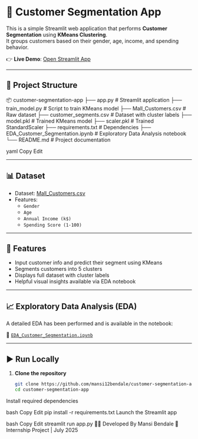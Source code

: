 # 🧠 Customer Segmentation App

This is a simple Streamlit web application that performs **Customer Segmentation** using **KMeans Clustering**.  
It groups customers based on their gender, age, income, and spending behavior.

👉 **Live Demo**: [Open Streamlit App](https://customer-segmentation-app-297fkmgxxxh3wu4keggphm.streamlit.app/)

---

## 📁 Project Structure

📦 customer-segmentation-app
├── app.py # Streamlit application
├── train_model.py # Script to train KMeans model
├── Mall_Customers.csv # Raw dataset
├── customer_segments.csv # Dataset with cluster labels
├── model.pkl # Trained KMeans model
├── scaler.pkl # Trained StandardScaler
├── requirements.txt # Dependencies
├── EDA_Customer_Segmentation.ipynb # Exploratory Data Analysis notebook
└── README.md # Project documentation

yaml
Copy
Edit

---

## 📊 Dataset

- Dataset: [Mall_Customers.csv](https://www.kaggle.com/datasets/vjchoudhary7/customer-segmentation-tutorial-in-python)
- Features:
  - `Gender`
  - `Age`
  - `Annual Income (k$)`
  - `Spending Score (1-100)`

---

## 🚀 Features

- Input customer info and predict their segment using KMeans
- Segments customers into 5 clusters
- Displays full dataset with cluster labels
- Helpful visual insights available via EDA notebook

---

## 📈 Exploratory Data Analysis (EDA)

A detailed EDA has been performed and is available in the notebook:

📓 [`EDA_Customer_Segmentation.ipynb`](EDA_Customer_Segmentation.ipynb)

---

## ▶️ Run Locally

1. **Clone the repository**
   ```bash
   git clone https://github.com/mansi12bendale/customer-segmentation-app.git
   cd customer-segmentation-app
Install required dependencies

bash
Copy
Edit
pip install -r requirements.txt
Launch the Streamlit app

bash
Copy
Edit
streamlit run app.py
🙋‍♀️ Developed By
Mansi Bendale
🎯 Internship Project | July 2025

